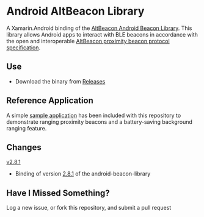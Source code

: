 Android AltBeacon Library
==============================

A Xamarin.Android binding of the [AltBeacon Android Beacon Library](https://github.com/AltBeacon/android-beacon-library). This library allows Android apps to interact with BLE beacons in accordance with the open and interoperable [AltBeacon proximity beacon protocol specification](https://github.com/AltBeacon/spec).

## Use

- Download the binary from [Releases](https://github.com/Stefanone91/Android-AltBeacon-Library/releases)

## Reference Application

A simple [sample application](https://github.com/Stefanone91/Android-AltBeacon-Library/tree/master/Samples/Android/AndroidAltBeaconLibrary.Sample) has been included with this repository to demonstrate ranging proximity beacons and a battery-saving background ranging feature.

## Changes

[v2.8.1](https://github.com/Stefanone91/Android-AltBeacon-Library/releases/tag/2.8.1)

- Binding of version [2.8.1](https://github.com/AltBeacon/android-beacon-library/releases/tag/2.8.1) of the android-beacon-library


## Have I Missed Something?

Log a new issue, or fork this repository, and submit a pull request
